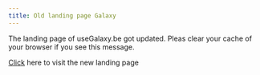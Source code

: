 ```yaml
---
title: Old landing page Galaxy
---
```


The landing page of useGalaxy.be got updated. Pleas clear your cache of your browser if you see this message.


[Click](/) here to visit the new landing page